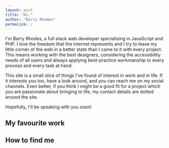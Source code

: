 ```yaml
---
layout: post
title: "Hi."
author: "Barry Rhodes"
permalink: /
---
```


I'm Barry Rhodes, a full stack web developer specialising in JavaScript and PHP. I love the freedom that the internet represents and I try to leave my little corner of the web in a better state than I came to it with every project. This means working with the best designers, considering the accessibility needs of all users and always applying best-practice workmanship to every process and every task at hand.

This site is a small slice of things I've found of interest in work and in life. If it interests you too, have a look around, and you can reach me on my social channels. Even better, if you think I might be a good fit for a project which you are passionate about bringing to life, my contact details are dotted around the site.

Hopefully, I'll be speaking with you soon!

## My favourite work

## How to find me
